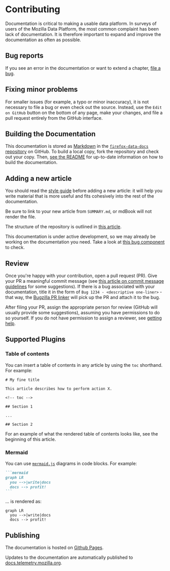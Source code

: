 # Contributing

Documentation is critical to making a usable data platform.
In surveys of users of the Mozilla Data Platform,
the most common complaint has been lack of documentation.
It is therefore important to expand and improve the documentation as often as possible.

<!-- toc -->

## Bug reports

If you see an error in the documentation or want to extend a chapter,
[file a bug](https://bugzilla.mozilla.org/enter_bug.cgi?assigned_to=nobody%40mozilla.org&bug_file_loc=http%3A%2F%2F&bug_ignored=0&bug_severity=normal&bug_status=NEW&cf_fx_iteration=---&cf_fx_points=---&component=Documentation%20and%20Knowledge%20Repo%20%28RTMO%29&contenttypemethod=autodetect&contenttypeselection=text%2Fplain&defined_groups=1&flag_type-4=X&flag_type-607=X&flag_type-800=X&flag_type-803=X&flag_type-916=X&form_name=enter_bug&maketemplate=Remember%20values%20as%20bookmarkable%20template&op_sys=Linux&priority=--&product=Data%20Platform%20and%20Tools&rep_platform=x86_64&target_milestone=---&version=unspecified).

## Fixing minor problems

For smaller issues (for example, a typo or minor inaccuracy), it is not necessary to file a bug or even
check out the source.
Instead, use the `Edit on GitHub` button on the bottom of any page, make your changes, and file a pull request entirely from the GitHub interface.

## Building the Documentation

This documentation is stored as [Markdown](https://en.wikipedia.org/wiki/Markdown) in the
[`firefox-data-docs` repository](https://github.com/mozilla/firefox-data-docs) on GitHub.
To build a local copy, fork the repository and check out your copy. Then, [see the README](https://github.com/mozilla/firefox-data-docs/blob/master/README.md#building-the-documentation) for up-to-date information on how to build the documentation.

## Adding a new article

You should read the [style guide](./style_guide.md) before adding a new article: it will help you write material that is more useful and fits cohesively into the rest of the documentation.

Be sure to link to your new article from `SUMMARY.md`, or mdBook will not render the file.

The structure of the repository is outlined in [this article](./structure.md).

This documentation is under active development,
so we may already be working on the documentation you need.
Take a look at
[this bug component](https://bugzilla.mozilla.org/buglist.cgi?product=Data%20Platform%20and%20Tools&component=Documentation%20and%20Knowledge%20Repo%20%28RTMO%29&resolution=---)
to check.

## Review

Once you're happy with your contribution, open a pull request (PR). Give your PR a meaningful commit message
(see [this article on commit message guidelines](https://chris.beams.io/posts/git-commit/) for some suggestions).
If there is a bug associated with your documentation, title it in the form of `Bug 1234 - <descriptive one-liner>` - that way, the [Bugzilla PR linker](https://github.com/mozilla/github-bugzilla-pr-linker) will pick up the PR and attach it to the bug.

After filing your PR, assign the appropriate person for review (GitHub will usually provide some suggestions), assuming you have permissions to do so yourself.
If you do not have permission to assign a reviewer, see [getting help](../concepts/getting_help.md).

## Supported Plugins

### Table of contents

You can insert a table of contents in any article by using the `toc` shorthand. For example:

```
# My fine title

This article describes how to perform action X.

<!-- toc -->

## Section 1

...

## Section 2
```

For an example of what the rendered table of contents looks like, see the beginning of this article.

### Mermaid

You can use [`mermaid.js`](https://mermaidjs.github.io/) diagrams in code blocks. For example:

````md
```mermaid
graph LR
  you -->|write|docs
  docs --> profit!
```
````

... is rendered as:

```mermaid
graph LR
  you -->|write|docs
  docs --> profit!
```

## Publishing

The documentation is hosted on [Github Pages](https://pages.github.com/).

Updates to the documentation are automatically published to
[docs.telemetry.mozilla.org](https://docs.telemetry.mozilla.org).
